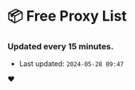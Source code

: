 # :package: Free Proxy List
### Updated every 15 minutes.

- Last updated: `2024-05-28 09:47`

:heart:
